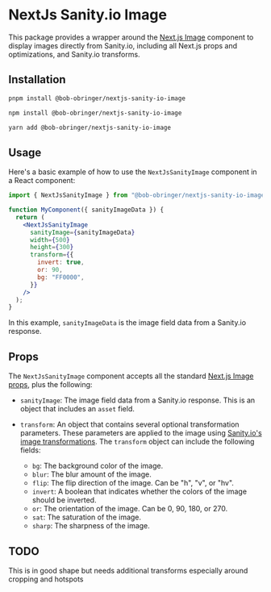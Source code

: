 # NextJs Sanity.io Image

This package provides a wrapper around the [Next.js Image](https://nextjs.org/docs/api-reference/next/image) component to display images directly from Sanity.io, including all Next.js props and optimizations, and Sanity.io transforms.

## Installation

```bash
pnpm install @bob-obringer/nextjs-sanity-io-image
```

```bash
npm install @bob-obringer/nextjs-sanity-io-image
```

```bash
yarn add @bob-obringer/nextjs-sanity-io-image
```

## Usage

Here's a basic example of how to use the `NextJsSanityImage` component in a React component:

```jsx
import { NextJsSanityImage } from "@bob-obringer/nextjs-sanity-io-image";

function MyComponent({ sanityImageData }) {
  return (
    <NextJsSanityImage
      sanityImage={sanityImageData}
      width={500}
      height={300}
      transform={{
        invert: true,
        or: 90,
        bg: "FF0000",
      }}
    />
  );
}
```

In this example, `sanityImageData` is the image field data from a Sanity.io response.

## Props

The `NextJsSanityImage` component accepts all the standard [Next.js Image props](https://nextjs.org/docs/app/api-reference/components/image), plus the following:

- `sanityImage`: The image field data from a Sanity.io response. This is an object that includes an `asset` field.

- `transform`: An object that contains several optional transformation parameters. These parameters are applied to the image using [Sanity.io's image transformations](https://www.sanity.io/docs/image-urls). The `transform` object can include the following fields:

  - `bg`: The background color of the image.
  - `blur`: The blur amount of the image.
  - `flip`: The flip direction of the image. Can be "h", "v", or "hv".
  - `invert`: A boolean that indicates whether the colors of the image should be inverted.
  - `or`: The orientation of the image. Can be 0, 90, 180, or 270.
  - `sat`: The saturation of the image.
  - `sharp`: The sharpness of the image.

## TODO

This is in good shape but needs additional transforms especially around cropping and hotspots
